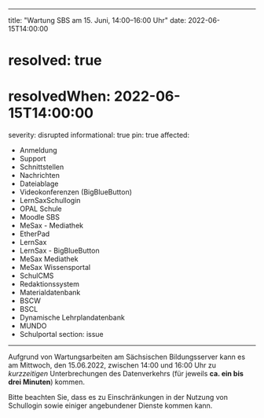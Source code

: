 
---
title: "Wartung SBS am 15. Juni, 14:00–16:00 Uhr"
date: 2022-06-15T14:00:00
# resolved: true
# resolvedWhen: 2022-06-15T14:00:00
severity: disrupted
informational: true
pin: true 
affected:
- Anmeldung
- Support
- Schnittstellen
- Nachrichten
- Dateiablage
- Videokonferenzen (BigBlueButton)
- LernSaxSchullogin
- OPAL Schule
- Moodle SBS
- MeSax - Mediathek
- EtherPad
- LernSax
- LernSax - BigBlueButton
- MeSax Mediathek
- MeSax Wissensportal
- SchulCMS
- Redaktionssystem
- Materialdatenbank
- BSCW
- BSCL
- Dynamische Lehrplandatenbank
- MUNDO
- Schulportal
section: issue
---

Aufgrund von Wartungsarbeiten am Sächsischen Bildungsserver kann es am Mittwoch, den 15.06.2022, zwischen 14:00 und 16:00 Uhr zu *kurzzeitigen* Unterbrechungen des Datenverkehrs (für jeweils **ca. ein bis drei Minuten**) kommen.

Bitte beachten Sie, dass es zu Einschränkungen in der Nutzung von Schullogin sowie einiger angebundener Dienste kommen kann.

